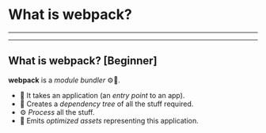 # What is webpack?

---

---

## What is webpack? [Beginner]

**webpack** is a *module bundler* ⚙️🚀.

* 📕 It takes an application (an *entry point* to an app).
* 🌳 Creates a *dependency tree* of all the stuff required.
* ⚙️ *Process* all the stuff.
* 📲 Emits *optimized assets* representing this application.
